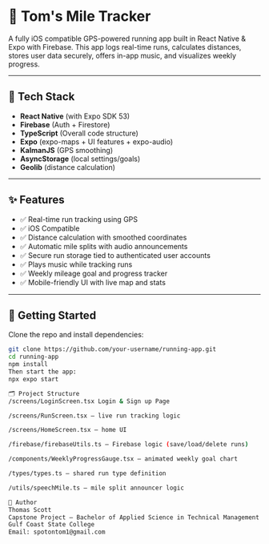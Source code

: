 # 🏃 Tom's Mile Tracker

A fully iOS compatible GPS-powered running app built in React Native & Expo with Firebase. This app logs real-time runs, calculates distances, stores user data securely, offers in-app music, and visualizes weekly progress. 

---

## 🔧 Tech Stack

- **React Native** (with Expo SDK 53)
- **Firebase** (Auth + Firestore)
- **TypeScript** (Overall code structure)
- **Expo** (expo-maps + UI features + expo-audio)
- **KalmanJS** (GPS smoothing)
- **AsyncStorage** (local settings/goals)
- **Geolib** (distance calculation)

---

## ✨ Features

- ✅ Real-time run tracking using GPS
- ✅ iOS Compatible
- ✅ Distance calculation with smoothed coordinates
- ✅ Automatic mile splits with audio announcements
- ✅ Secure run storage tied to authenticated user accounts
- ✅ Plays music while tracking runs
- ✅ Weekly mileage goal and progress tracker
- ✅ Mobile-friendly UI with live map and stats

---

## 🚀 Getting Started

Clone the repo and install dependencies:

```bash
git clone https://github.com/your-username/running-app.git
cd running-app
npm install
Then start the app:
npx expo start

🗂️ Project Structure
/screens/LoginScreen.tsx Login & Sign up Page

/screens/RunScreen.tsx – live run tracking logic

/screens/HomeScreen.tsx – home UI 

/firebase/firebaseUtils.ts – Firebase logic (save/load/delete runs)

/components/WeeklyProgressGauge.tsx – animated weekly goal chart

/types/types.ts – shared run type definition

/utils/speechMile.ts – mile split announcer logic

👤 Author
Thomas Scott
Capstone Project – Bachelor of Applied Science in Technical Management
Gulf Coast State College
Email: spotontom1@gmail.com


